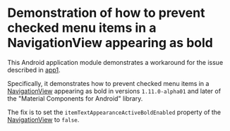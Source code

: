 # Demonstration of how to prevent checked menu items in a NavigationView appearing as bold

This Android application module demonstrates a workaround for the issue described in [app1](../app1).

Specifically, it demonstrates how to prevent checked menu items in a [NavigationView](https://developer.android.com/reference/com/google/android/material/navigation/NavigationView) appearing as bold in versions `1.11.0-alpha01` and later of the "Material Components for Android" library.

The fix is to set the `itemTextAppearanceActiveBoldEnabled` property of the [NavigationView](https://developer.android.com/reference/com/google/android/material/navigation/NavigationView) to `false`.

